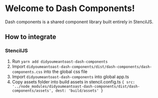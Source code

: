 # Welcome to Dash Components!

Dash components is a shared component library built entirely in StencilJS. 

## How to integrate

### StencilJS

1. Run `yarn add didyoumeantoast-dash-components`
2. Import `didyoumeantoast-dash-components/dist/dash-components/dash-components.css` into the global css file
3. Import `didyoumeantoast-dash-components` into global app.ts
4. Copy assets folder into build assets in stencil.config.ts
    `{ src: '../node_modules/didyoumeantoast-dash-components/dist/dash-components/assets', dest: 'build/assets' }`